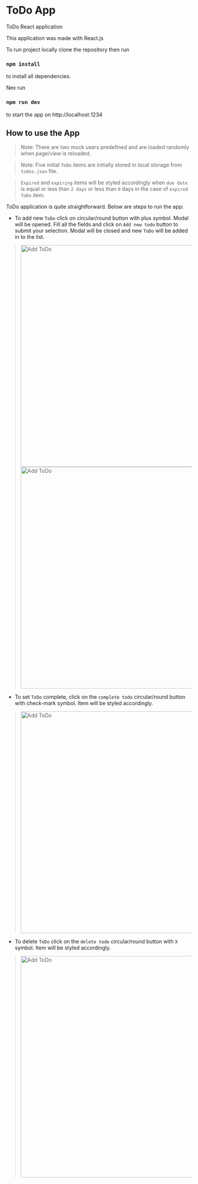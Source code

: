 # ToDo App

ToDo React application

This application was made with React.js

To run project locally clone the repository then run

### `npm install`

to install all dependencies.

Nex run

### `npm run dev`

to start the app on http://localhost:1234

## How to use the App

>Note: There are two mock users predefined and are loaded randomly when page/view is reloaded.

>Note: Five initial `ToDo` items are initially stored in local storage from `todos.json` file.

>`Expired` and `expiring` items will be styled accordingly when `due date` is equal or less than `2 days` or less than `0` days in the case of `expired ToDo` item.

ToDo application is quite straightforward. Below are steps to run the app:

* To add new `ToDo` click on circular/round button with plus symbol. Modal will be opened. Fill all the fields and click on `Add new todo` button to submit your selection. Modal will be closed and new `ToDo` will be added in to the list.
><img src="https://imgur.com/Ctrmq9Z" alt="Add ToDo" width="600" />
><img src="https://imgur.com/undefined" alt="Add ToDo" width="600" />
* To set `ToDo` complete, click on the `complete todo` circular/round button with check-mark symbol. Item will be styled accordingly. 
><img src="https://imgur.com/8eNIHjE" alt="Add ToDo" width="600" />
* To delete `ToDo` click on the `delete todo` circular/round button with `X` symbol. Item will be styled accordingly. 
><img src="https://imgur.com/m5i4fmA" alt="Add ToDo" width="600" />
